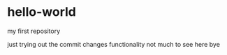 # hello-world
my first repository

just trying out the commit changes functionality
not much to see here
bye 

